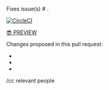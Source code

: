 Fixes issue(s) # .

[![CircleCI](https://circleci.com/gh/18F/doi-extractives-data/tree/BRANCH_NAME.svg?style=svg)](https://circleci.com/gh/18F/doi-extractives-data/tree/BRANCH_NAME)

[:sunglasses: PREVIEW](https://federalist.fr.cloud.gov/preview/18f/doi-extractives-data/BRANCH_NAME/)

Changes proposed in this pull request:

-
-
-

/cc relevant people

